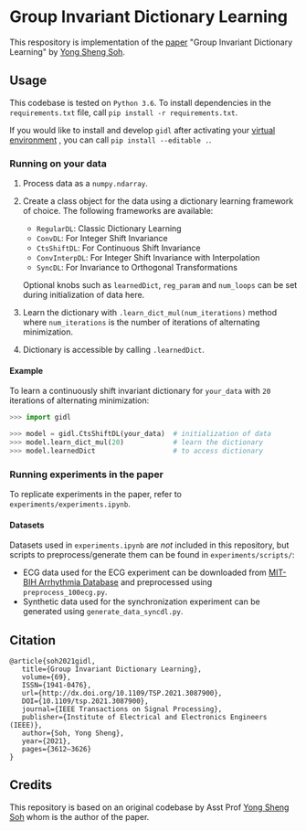 # Group Invariant Dictionary Learning

This respository is implementation of the [paper](https://arxiv.org/abs/2007.07550) "Group Invariant Dictionary Learning" by [Yong Sheng Soh](https://yssoh.github.io/).

## Usage

This codebase is tested on `Python 3.6`. To install dependencies in the `requirements.txt` file, call `pip install -r requirements.txt`. 

If you would like to install and develop `gidl` after activating your [virtual environment](https://docs.python.org/3/library/venv.html) , you can call `pip install --editable .`.

### Running on your data

1. Process data as a `numpy.ndarray`.
2. Create a class object for the data using a dictionary learning framework of choice. The following frameworks are available:
    * `RegularDL`: Classic Dictionary Learning
    * `ConvDL`: For Integer Shift Invariance
    * `CtsShiftDL`: For Continuous Shift Invariance
    * `ConvInterpDL`: For Integer Shift Invariance with Interpolation
    * `SyncDL`: For Invariance to Orthogonal Transformations
    
    Optional knobs such as `learnedDict`, `reg_param` and `num_loops` can be set during initialization of data here.
3. Learn the dictionary with `.learn_dict_mul(num_iterations)` method where `num_iterations` is the number of iterations of alternating minimization.
4. Dictionary is accessible by calling `.learnedDict`.

#### Example
To learn a continuously shift invariant dictionary for `your_data` with `20` iterations of alternating minimization:
```python
>>> import gidl

>>> model = gidl.CtsShiftDL(your_data)  # initialization of data
>>> model.learn_dict_mul(20)            # learn the dictionary
>>> model.learnedDict                   # to access dictionary
```

### Running experiments in the paper

To replicate experiments in the paper, refer to `experiments/experiments.ipynb`.

#### Datasets
Datasets used in `experiments.ipynb` are *not* included in this repository, but scripts to preprocess/generate them can be found in `experiments/scripts/`:

* ECG data used for the ECG experiment can be downloaded from [MIT-BIH Arrhythmia Database](https://doi.org/10.13026/C2F305) and preprocessed using `preprocess_100ecg.py`.
* Synthetic data used for the synchronization experiment can be generated using `generate_data_syncdl.py`.

## Citation

```
@article{soh2021gidl,
   title={Group Invariant Dictionary Learning},
   volume={69},
   ISSN={1941-0476},
   url={http://dx.doi.org/10.1109/TSP.2021.3087900},
   DOI={10.1109/tsp.2021.3087900},
   journal={IEEE Transactions on Signal Processing},
   publisher={Institute of Electrical and Electronics Engineers (IEEE)},
   author={Soh, Yong Sheng},
   year={2021},
   pages={3612–3626}
}
```

## Credits

This repository is based on an original codebase by Asst Prof [Yong Sheng Soh](https://yssoh.github.io/) whom is the author of the paper.